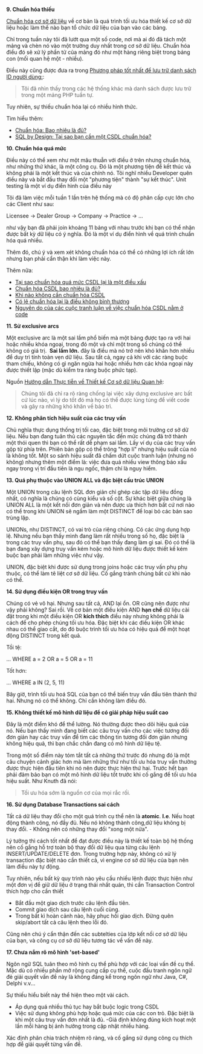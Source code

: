 **9. Chuẩn hóa thiếu**

[Chuẩn hóa cơ sở dữ liệu](http://en.wikipedia.org/wiki/Database_normalization) về cơ bản là quá trình tối ưu hóa thiết kế cơ sở dữ liệu hoặc làm thế nào bạn tổ chức dữ liệu của bạn vào các bảng.

Chỉ trong tuần này tôi đã lướt qua một số code, nơi mà ai đó đã tách một mảng và chèn nó vào một trường duy nhất trong cơ sở dữ liệu. Chuẩn hóa điều đó sẽ xử lý phần tử của mảng đó như một hàng riêng biệt trong bảng con (mối quan hệ một - nhiều).

Điều này cũng được đưa ra trong [Phương pháp tốt nhất để lưu trữ danh sách ID người dùng:](https://stackoverflow.com/questions/620645/best-method-for-storing-a-list-of-user-ids):

> Tôi đã nhìn thấy trong các hệ thống khác mà danh sách được lưu trữ trong một mảng PHP tuần tự.

Tuy nhiên, sự thiếu chuẩn hóa lại có nhiều hình thức.

Tìm hiểu thêm:

- [Chuẩn hóa: Bao nhiêu là đủ?](http://www.techrepublic.com/article/normalization-how-far-is-far-enough/)
- [SQL by Design: Tại sao bạn cần một CSDL chuẩn hóa? ](http://www.sqlmag.com/Article/ArticleID/4887/sql_server_4887.html)

**10. Chuẩn hóa quá mức**

Điều này có thể xem như một mâu thuẫn với điều ở trên nhưng chuẩn hóa, như những thứ khác, là một công cụ. Đó là một phương tiện để kết thúc và không phải là một kết thúc và của chính nó. Tôi nghĩ nhiều Developer quên điều này và bắt đầu thay đổi một "phương tiện" thành "sự kết thúc". Unit testing là một ví dụ điển hình của điều này

Tôi đã làm việc mỗi tuần 1 lần trên hệ thống mà có độ phân cấp cực lớn cho các Client như sau:

Licensee -&gt;  Dealer Group -&gt; Company -&gt; Practice -&gt; ...

như vậy bạn đã phải join khoảng 11 bảng với nhau trước khi bạn có thể nhận được bất kỳ dữ liệu có ý nghĩa. Đó là một ví dụ điển hình về quá trình chuẩn hóa quá nhiều.

Thêm đó, chú ý và xem xét không chuẩn hóa có thể có những lợi ích rất lớn nhưng bạn phải cẩn thận khi làm việc này.

Thêm nữa:

- [Tại sao chuẩn hóa quá mức CSDL lại là một điều xấu](http://www.selikoff.net/blog/2008/11/19/why-too-much-database-normalization-can-be-a-bad-thing/)
- [Chuẩn hóa CSDL bao nhiêu là đủ?](https://stackoverflow.com/questions/496508/how-far-to-take-normalization-in-database-design)
- [Khi nào không cần chuẩn hóa CSDL](http://www.25hoursaday.com/weblog/CommentView.aspx?guid=cc0e740c-a828-4b9d-b244-4ee96e2fad4b)
- [Có lẽ chuẩn hóa lại là điều không bình thương](http://www.codinghorror.com/blog/archives/001152.html)
- [Nguyên do của các cuộc tranh luận về việc chuẩn hóa CSDL nằm ở code](http://highscalability.com/mother-all-database-normalization-debates-coding-horror)


**11. Sử exclusive arcs**

Một exclusive arc là một sai lầm phổ biến mà một bảng được tạo ra với hai hoặc nhiều khóa ngoại, trong đó một và chỉ một trong số chúng có thể không có giá trị.  **Sai lầm lớn.** đây là điều mà nó trở nên khó khăn hơn nhiều để duy trì tính toàn vẹn dữ liệu. Sau tất cả, ngay cả khi với các ràng buộc tham chiếu, không có gì ngăn ngừa hai hoặc nhiều hơn các khóa ngoại này được thiết lập (mặc dù kiểm tra ràng buộc phức tạp).

Nguồn [Hướng dẫn Thực tiễn về Thiết kế Cơ sở dữ liệu Quan hệ](http://books.google.com.au/books?id=7ZAk0YiKQV0C&pg=PA110&lpg=PA110&dq=%22exclusive+arc%22+database&source=bl&ots=AyNPWsac__&sig=gBFIerXckQlVpRdd6ycI5JEgq3U&hl=en&ei=PzGzSZfrFcPVkAWWyZDZBA&sa=X&oi=book_result&resnum=1&ct=result):

> Chúng tôi đã chỉ ra rõ ràng chống lại việc xây dựng exclusive arc bất cứ lúc nào, vì lý do tốt đó mà họ có thể được lúng túng để viết code và gây ra những khó khăn về bảo trì.

**12. Không phân tích hiệu suất của các truy vấn**

Chủ nghĩa thực dụng thống trị tối cao, đặc biệt trong môi trường cơ sở dữ liệu. Nếu bạn đang tuân thủ các nguyên tắc đến mức chúng đã trở thành một thói quen thì bạn có thể rất dễ phạm sai lầm. Lấy ví dụ của các truy vấn gộp từ phía trên. Phiên bản gộp có thể trông "hợp lí" nhưng hiệu suất của nó là không tốt. Một so sánh hiệu suất đã chấm dứt cuộc tranh luận (nhưng nó không) nhưng thêm một điểm là: việc đưa quá nhiều view thông báo xấu ngay trong vị trí đầu tiên là ngu ngốc, thậm chí là nguy hiểm.

**13. Quá phụ thuộc vào UNION ALL và đặc biệt cấu trúc UNION**

Một UNION trong câu lệnh SQL đơn giản chỉ ghép các tập dữ liệu đồng nhất, có nghĩa là chúng có cùng kiểu và số cột. Sự khác biệt giữa chúng là UNION ALL là một kết nối đơn giản và nên được ưa thích hơn bất cứ nơi nào có thể trong khi UNION sẽ ngầm làm một DISTINCT để loại bỏ các bản sao trùng lặp.

UNIONs, như DISTINCT, có vai trò của riêng chúng. Có các ứng dụng hợp lệ. Nhưng nếu bạn thấy mình đang làm rất nhiều trong số họ, đặc biệt là trong các truy vấn phụ, sau đó có thể bạn thấy đang làm gì sai. Đó có thể là bạn đang xây dựng truy vấn kém hoặc mô hình dữ liệu được thiết kế kém buộc bạn phải làm những việc như vậy.

UNION, đặc biệt khi được sử dụng trong joins hoặc các truy vấn phụ phụ thuộc, có thể làm tê liệt cơ sở dữ liệu. Cố gắng tránh chúng bất cứ khi nào có thể.

**14. Sử dụng điều kiện OR trong truy vấn**

Chúng có vẻ vô hại. Nhưng sau tất cả, AND lại ổn. OR cũng nên được như vậy phải không? Sai rồi. Về cơ bản một điều kiện AND **hạn chế** dữ liệu cài đặt trong khi một điều kiện OR **kích thích** điều này nhưng không phải là cách để cho phép chúng tối ưu hóa. 
Đặc biệt khi các điều kiện OR khác nhau có thể giao cắt, do đó buộc trình tối ưu hóa có hiệu quả để một hoạt động DISTINCT trong kết quả.

Tồi tệ:

... WHERE a = 2 OR a = 5 OR a = 11

Tốt hơn:

... WHERE a IN (2, 5, 11)

Bây giờ, trình tối ưu hoá SQL của bạn có thể biến truy vấn đầu tiên thành thứ hai. Nhưng nó có thể không. Chỉ cần không làm điều đó.

**15. Không thiết kế mô hình dữ liệu để có giải pháp hiệu suất cao**

Đây là một điểm khó để thể lường. Nó thường được theo dõi hiệu quả của nó. Nếu bạn thấy mình đang biết các câu truy vấn cho các việc tương đối đơn giản hay các truy vấn để tìm các thông tin tương đối đơn giản nhưng không hiệu quả, thì bạn chắc chắn đang có mô hình dữ liệu tệ.

Trong một số điểm này tóm tắt tất cả những thứ trước đó nhưng đó là một câu chuyện cảnh giác hơn mà làm những thứ như tối ưu hóa truy vấn thường được thực hiện đầu tiên khi nó nên được thực hiện thứ hai. Trước hết bạn phải đảm bảo bạn có một mô hình dữ liệu tốt trước khi cố gắng để tối ưu hóa hiệu suất. Như Knuth đã nói:

> Tối ưu hóa sớm là nguồn cơ của mọi rắc rối.

**16. Sử dụng Database Transactions sai cách**

Tất cả dữ liệu thay đổi cho một quá trình cụ thể nên là **atomic**. **I.e**. Nếu hoạt động thành công, nó đầy đủ. Nếu nó không thành công,dữ liệu không bị thay đổi. - Không nên có những thay đổi "xong một nửa".


Lý tưởng thì cách tốt nhất để đạt được điều này là thiết kế toàn bộ hệ thống nên cố gắng hỗ trợ toàn bộ thay đổi dữ liệu qua từng câu lệnh INSERT/UPDATE/DELETE đơn. Trong trường hợp này, không có xử lý transaction đặc biệt nào cần thiết cả, vì engine cơ sở dữ liệu của bạn nên làm điều này tự động.

Tuy nhiên, nếu bất kỳ quy trình nào yêu cầu nhiều lệnh được thực hiện như một đơn vị để giữ dữ liệu ở trạng thái nhất quán, thì cần Transaction Control thích hợp cho cần thiết

- Bắt đầu một giao dịch trước câu lệnh đầu tiên.
- Commit giao dịch sau câu lệnh cuối cùng.
- Trong bất kì hoàn cảnh nào, hãy phục hồi giao dịch. Đừng quên skip/abort tất cả câu lệnh theo lỗi đó.

Cũng nên chú ý cẩn thận đến các subtelties của lớp kết nối cơ sở dữ liệu của bạn, và công cụ cơ sở dữ liệu tương tác về vấn đề này.

**17. Chưa nắm rõ mô hình 'set-based'**

 Ngôn ngữ SQL tuân theo mô hình cụ thể phù hợp với các loại vấn đề cụ thể. Mặc dù có nhiều phần mở rộng cung cấp cụ thể, cuộc đấu tranh ngôn ngữ đẻ giải quyết vấn đề này là không đáng kể trong ngôn ngữ như Java, C#, Delphi v.v...


Sự thiếu hiểu biết này thể hiện theo một vài cách.
- Áp dụng quá nhiều thủ tục hay bắt buộc logic trong CSDL
- Việc sử dụng không phù hợp hoặc quá mức của các con trỏ. Đặc biệt là khi một câu truy vấn đơn nhất là đủ.
-Giả định không đúng kích hoạt một lần mỗi hàng bị ảnh hưởng trong cập nhật nhiều hàng.

Xác định phân chia trách nhiệm rõ ràng, và cố gắng sử dụng công cụ thích hợp để giải quyết từng vấn đề.